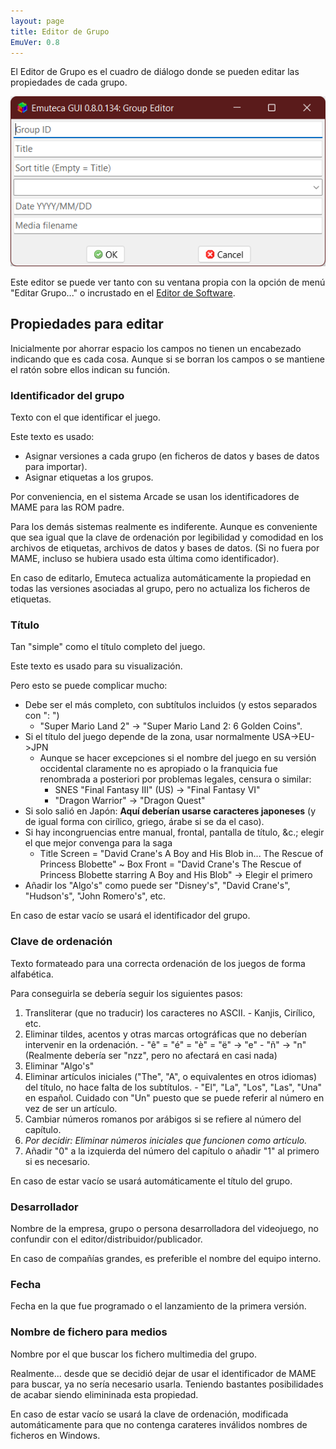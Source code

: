 ```yaml
---
layout: page
title: Editor de Grupo
EmuVer: 0.8
---
```


El Editor de Grupo es el cuadro de diálogo donde se pueden editar las propiedades de cada grupo.

![Editor de Grupos](../../img/Dialogs/GroupEditor.png)

Este editor se puede ver tanto con su ventana propia con la opción de menú "Editar Grupo..." o incrustado en el [Editor de Software](Dialogs/SoftwareEditor).

## Propiedades para editar 

Inicialmente por ahorrar espacio los campos no tienen un encabezado indicando que es cada cosa. Aunque si se borran los campos o se mantiene el ratón sobre ellos indican su función.

### Identificador del grupo 

Texto con el que identificar el juego.

Este texto es usado:

  - Asignar versiones a cada grupo (en ficheros de datos y bases de datos para importar).
  - Asignar etiquetas a los grupos.
  
Por conveniencia, en el sistema Arcade se usan los identificadores de MAME para las ROM padre. 

Para los demás sistemas realmente es indiferente. Aunque es conveniente que sea igual que la clave de ordenación por legibilidad y comodidad en los archivos de etiquetas, archivos de datos y bases de datos. (Si no fuera por MAME, incluso se hubiera usado esta última como identificador).

En caso de editarlo, Emuteca actualiza automáticamente la propiedad en todas las versiones asociadas al grupo, pero no actualiza los ficheros de etiquetas.

### Título

Tan "simple" como el título completo del juego. 

Este texto es usado para su visualización.

Pero esto se puede complicar mucho:

  - Debe ser el más completo, con subtítulos incluidos (y estos separados con ": ")
    - "Super Mario Land 2" -> "Super Mario Land 2: 6 Golden Coins".
  - Si el título del juego depende de la zona, usar normalmente USA->EU->JPN
    - Aunque se hacer excepciones si el nombre del juego en su versión occidental claramente no es apropiado o la franquicia fue renombrada a posteriori por problemas legales, censura o similar:
      - SNES "Final Fantasy III" (US) -> "Final Fantasy VI"
      - "Dragon Warrior" -> "Dragon Quest"
  - Si solo salió en Japón: **Aquí deberían usarse caracteres japoneses** (y de igual forma con cirílico, griego, árabe si se da el caso).
  - Si hay incongruencias entre manual, frontal, pantalla de título, &c.; elegir el que mejor convenga para la saga 
    - Title Screen = "David Crane's A Boy and His Blob in... The Rescue of Princess Blobette" ~ Box Front = "David Crane's The Rescue of Princess Blobette starring A Boy and His Blob" -> Elegir el primero
  - Añadir los "Algo's" como puede ser "Disney's", "David Crane's", "Hudson's", "John Romero's", etc.
  
 En caso de estar vacío se usará el identificador del grupo.

### Clave de ordenación 

Texto formateado para una correcta ordenación de los juegos de forma alfabética.

Para conseguirla se debería seguir los siguientes pasos:

  1. Transliterar (que no traducir) los caracteres no ASCII.
    - Kanjis, Cirílico, etc.
  2. Eliminar tildes, acentos y otras marcas ortográficas que no deberían intervenir en la ordenación.
    - "ê" = "é" = "è" = "ë" -> "e"
    - "ñ" -> "n" (Realmente debería ser "nzz", pero no afectará en casi nada)
  3. Eliminar "Algo's"
  4. Eliminar artículos iniciales ("The", "A", o equivalentes en otros idiomas) del título, no hace falta de los subtítulos.
    - "El", "La", "Los", "Las", "Una" en español. Cuidado con "Un" puesto que se puede referir al número en vez de ser un artículo.
  5. Cambiar números romanos por arábigos si se refiere al número del capítulo.
  6. *Por decidir: Eliminar números iniciales que funcionen como artículo.*
  7. Añadir "0" a la izquierda del número del capítulo o añadir "1" al primero si es necesario.
  
En caso de estar vacío se usará automáticamente el título del grupo.

### Desarrollador

Nombre de la empresa, grupo o persona desarrolladora del videojuego, no confundir con el editor/distribuidor/publicador.

En caso de compañías grandes, es preferible el nombre del equipo interno.

### Fecha 

Fecha en la que fue programado o el lanzamiento de la primera versión.

### Nombre de fichero para medios 

Nombre por el que buscar los fichero multimedia del grupo.

Realmente... desde que se decidió dejar de usar el identificador de MAME para buscar, ya no sería necesario usarla. Teniendo bastantes posibilidades de acabar siendo elimininada esta propiedad.

En caso de estar vacío se usará la clave de ordenación, modificada automáticamente para que no contenga carateres inválidos nombres de ficheros en Windows.